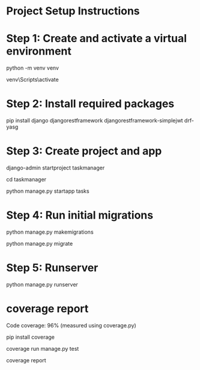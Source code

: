 # Project Setup Instructions


# Step 1: Create and activate a virtual environment

python -m venv venv 

venv\Scripts\activate

# Step 2: Install required packages

pip install django djangorestframework djangorestframework-simplejwt drf-yasg

# Step 3: Create project and app

django-admin startproject taskmanager

cd taskmanager

python manage.py startapp tasks


# Step 4: Run initial migrations

python manage.py makemigrations

python manage.py migrate


# Step 5: Runserver

python manage.py runserver


# coverage report

Code coverage: 96% (measured using coverage.py)

pip install coverage

coverage run manage.py test

coverage report


